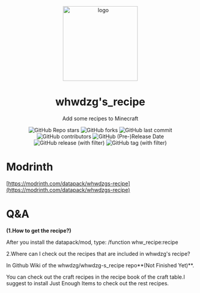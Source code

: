 <div align="center">
    <img align="center" src="https://cdn.modrinth.com/data/aCXZzFav/51254c6117102a53e2c8c9a38968958dd4e19bab.png" alt="logo" width="200">
    <h1 align="center">whwdzg's_recipe</h1>
    <p align="enter">Add some recipes to Minecraft</p>
    <img alt="GitHub Repo stars" src="https://img.shields.io/github/stars/whwdzg/whwdzg-s_recipe">
    <img alt="GitHub forks" src="https://img.shields.io/github/forks/whwdzg/whwdzg-s_recipe">
    <img alt="GitHub last commit" src="https://img.shields.io/github/last-commit/whwdzg/whwdzg-s_recipe">
    <img alt="GitHub contributors" src="https://img.shields.io/github/contributors/whwdzg/whwdzg-s_recipe">
    <img alt="GitHub (Pre-)Release Date" src="https://img.shields.io/github/release-date-pre/whwdzg/whwdzg-s_recipe">
    <img alt="GitHub release (with filter)" src="https://img.shields.io/github/v/release/whwdzg/whwdzg-s_recipe">
    <img alt="GitHub tag (with filter)" src="https://img.shields.io/github/v/tag/whwdzg/whwdzg-s_recipe">
    </br>
</div>

# Modrinth
[https://modrinth.com/datapack/whwdzgs-recipe](https://modrinth.com/datapack/whwdzgs-recipe)

# Q&A
**(1.How to get the recipe?)**

  After you install the datapack/mod, type: /function whw_recipe:recipe

2.Where can I check out the recipes that are included in whwdzg's recipe?

  In Github Wiki of the whwdzg/whwdzg-s_recipe repo**(Not Finished Yet)**.
  
  You can check out the craft recipes in the recipe book of the craft table.I suggest to install Just Enough Items to check out the rest recipes.